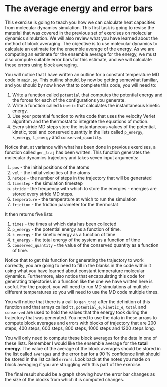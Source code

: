 # The average energy and error bars

This exercise is going to teach you how we can calculate heat capacities from molecular dynamics simulation.  This first task is going to revise the material that was covered in the previous set of exercises on molecular dynamics simulation.  We will also review what you have learned about the method of block averaging.  The objective is to use molecular dynamics to calculate an estimate for the ensemble average of the energy.  As we are computing an estimate for the ensemble average for the energy, we must also compute suitable error bars for this estimate, and we will calculate these errors using block averaging.

You will notice that I have written an outline for a constant temperature MD code in `main.py`.  This outline should, by now be getting somewhat familiar, and you should by now know that to complete this code, you will need to:

1. Write a function called `potential` that computes the potential energy and the forces for each of the configurations you generate.
2. Write a function called `kinetic` that calculates the instantaneous kinetic energy.
3. Use your potential function to write code that uses the velocity Verlet algorithm and the thermostat to integrate the equations of motion.
4. Every stride MD steps store the instantaneous values of the potential, kinetic, total and conserved quantity in the lists called `p_energy`, `k_energy`, `t_energy` and `conserved_quantity`.

Notice that, at variance with what has been done in previous exercises, a function called `gen_traj` has been written.  This function generates the molecular dynamics trajectory and takes seven input arguments:

1. `pos` - the initial positions of the atoms
2. `vel` - the initial velocities of the atoms
3. `nsteps` - the number of steps in the trajectory that will be generated
4. `timestep` - the simulation timestep
5. `stride` - the frequency with which to store the energies - energies are stored every stride MD steps.
6. `temperature` - the temperature at which to run the simulation
7. `friction` - the friction parameter for the thermostat

It then returns five lists:

1. `times` - the times at which data has been collected
2. `p_energy` - the potential energy as a function of time.
3. `k_energy` - the kinetic energy as a function of time
4. `t_energy` - the total energy of the system as a function of time
5. `conserved_quantity` - the value of the conserved quantity as a function of time.

Notice that to get this function for generating the trajectory to work correctly, you are going to need to fill in the blanks in the code within it using what you have learned about constant temperature molecular dynamics.  Furthermore, also notice that encapsulating this code for generating trajectories in a function like the one we have written here is useful.  For the project, you will need to run MD simulations at multiple different temperatures so you will need to use the MD code multiple times.

You will notice that there is a call to `gen_traj` after the definition of this function and that arrays called `tt`, `potential_e`, `kinetic_e`, `total` and `conserved` are used to hold the values that the energy took during the trajectory that was generated.  You need to use the data in these arrays to compute block averages and errors with blocks of trajectory that are 200 steps, 400 steps, 600 steps, 800 steps, 1000 steps and 1200 steps long.  

You will only need to compute these block averages for the data in one of these lists.  Remember I would like the ensemble average for the __total energy__.  The value of the average of the block averages should be stored in the list called `averages` and the error bar for a 90 % confidence limit should be stored in the list called `errors`.  Look back at the notes you made on block averaging if you are struggling with this part of the exercise.

The final result should be a graph showing how the error bar changes as the size of the blocks from which it is computed changes.

 


